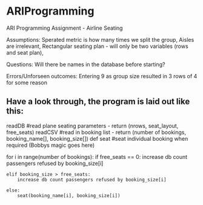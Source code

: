 # ARIProgramming
ARI Programming Assignment - Airline Seating




Assumptions:
Sperated metric is how many times we split the group,
Aisles are irrelevant,
Rectangular seating plan - will only be two variables (rows and seat plan),

Questions:
Will there be names in the database before starting?

Errors/Unforseen outcomes:
Entering 9 as group size resulted in 3 rows of 4 for some reason



Have a look through, the program is laid out like this:
------------------------------------------------------------------

readDB #read plane seating parameters - return (nrows, seat_layout, free_seats)
readCSV #read in booking list - return (number of bookings, booking_name[], booking_size[])
def seat #seat individual booking when required (Bobbys magic goes here)

for i in range(number of bookings):
    if free_seats == 0:
        increase db count passengers refused by booking_size[i]        
        
    elif booking_size > free_seats:
        increase db count passengers refused by booking_size[i]        

    else:
        seat(booking_name[i], booking_size[i])
